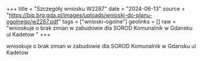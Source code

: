 +++
title = "Szczegóły wniosku W2287"
date = "2024-06-13"
source = "https://bip.brg.gda.pl/images/uploads/wnioski-do-planu-ogolnego/w2287.pdf"
tags = ["wnioski-ogolne"]
geolinks = []
raw = "wnioskuje o brak zmian w zabudowie dla SOROD Komunalnik w Gdansku ul Kadetow "
+++

wnioskuje o brak zmian w zabudowie dla SOROD Komunalnik w Gdansku ul Kadetow



